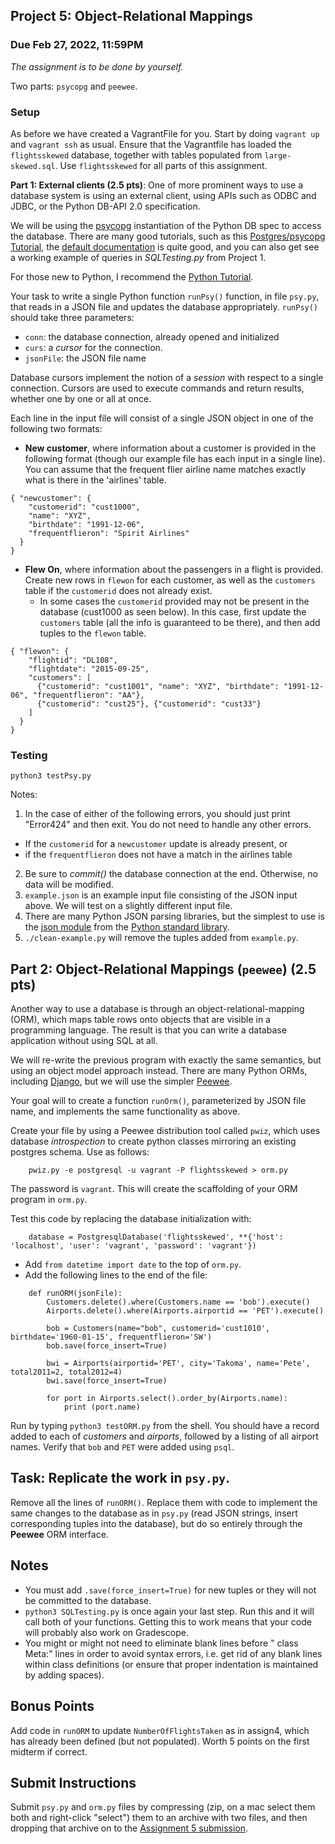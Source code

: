 ## Project 5: Object-Relational Mappings
### Due Feb 27, 2022, 11:59PM

*The assignment is to be done by yourself.*

Two parts: `psycopg` and `peewee`.

### Setup

As before we have created a VagrantFile for you. Start by doing `vagrant up` and `vagrant ssh` as usual.
Ensure that the Vagrantfile has loaded
the `flightsskewed` database, together with tables populated from  `large-skewed.sql`. Use
`flightsskewed` for all parts of this assignment.



**Part 1: External clients (2.5 pts)**:  One of more prominent ways to use a database system is using an
external client, using APIs such as ODBC and JDBC, or the
Python DB-API 2.0 specification.

We will be using the [psycopg](http://initd.org/psycopg/) instantiation of the Python DB spec to access the
database. There are many good tutorials, such as this
[Postgres/psycopg Tutorial](http://www.postgresqltutorial.com/postgresql-python),
the [default documentation](http://initd.org/psycopg/docs/usage.html#passing-parameters-to-sql-queries) is quite good,
and you can also
get see a working example of queries in *SQLTesting.py* from Project 1.

For those new to Python, I recommend the
[Python Tutorial](https://docs.python.org/3/tutorial/index.html).

Your task to write a single Python function `runPsy()` function, in
file `psy.py`, that reads in a JSON file and updates the database
appropriately. `runPsy()` should take three parameters:
- `conn`: the database connection, already opened and initialized
- `curs`: a *cursor* for the connection. 
- `jsonFile`: the JSON file name

Database cursors implement the notion of a *session* with respect to a single
connection. Cursors are used to execute commands and return results, whether
one by one or all at once.

Each line in the input file will consist of a single JSON object in one of the following two formats:

- **New customer**, where information about a customer is provided in the following format
  (though our example file has each input in a single line). You can assume that the
  frequent flier airline name matches exactly what is there in the 'airlines' table.

```
{ "newcustomer": {
    "customerid": "cust1000", 
    "name": "XYZ", 
    "birthdate": "1991-12-06", 
    "frequentflieron": "Spirit Airlines"
  }
}
```

- **Flew On**, where information about the passengers in a flight is
provided. Create new rows in `flewon` for each customer, as well as the `customers`
table if the `customerid` does not already exist.
  - In some cases the `customerid` provided may not be present in the database (cust1000 as seen below). In this case, first update the `customers` table (all the info is guaranteed to be
there), and then add tuples to the `flewon` table.

```
{ "flewon": { 
    "flightid": "DL108", 
    "flightdate": "2015-09-25", 
    "customers": [ 
      {"customerid": "cust1001", "name": "XYZ", "birthdate": "1991-12-06", "frequentflieron": "AA"}, 
      {"customerid": "cust25"}, {"customerid": "cust33"} 
    ] 
  } 
}
```

### Testing

`python3 testPsy.py`

Notes:

1. In the case of either of the following errors, you should just print "Error424" and then exit. You do not need to handle any other errors.
  - If the `customerid` for a `newcustomer` update is already present, or
  - if the `frequentflieron` does not have a match in the airlines table
2. Be sure to *commit()* the database connection at the end. Otherwise, no data will be modified.
3. `example.json` is an example input file consisting of the JSON input
   above. We will test on a slightly different input file.
4. There are many Python JSON parsing libraries, but the simplest to use is the
[json module](https://docs.python.org/3/library/json.html) from the
[Python standard library](https://docs.python.org/3/library/).
5. `./clean-example.py` will remove the tuples added from `example.py`.


## Part 2: Object-Relational Mappings (`peewee`) (2.5 pts)

Another way to use a database is through an object-relational-mapping (ORM),
which maps table rows onto objects that are visible in a programming
language. The result is that you can write a database application without
using SQL at all.

We will re-write the previous program with exactly the same semantics, but using an object
model approach instead. There are many Python ORMs, including [Django](https://www.djangoproject.com/), but we
will use the simpler [Peewee](https://github.com/coleifer/peewee).

Your goal will to create a function `runOrm()`, parameterized by JSON
file name, and implements the same functionality as above.

Create your file by using a Peewee distribution tool called `pwiz`, which uses database
   *introspection* to create python classes mirroring an existing postgres schema. Use as follows:
```
    pwiz.py -e postgresql -u vagrant -P flightsskewed > orm.py
```
The password is `vagrant`. This will create the scaffolding of your ORM program in `orm.py`.

Test this code by replacing the database initialization with:
```
    database = PostgresqlDatabase('flightsskewed', **{'host': 'localhost', 'user': 'vagrant', 'password': 'vagrant'})
```
- Add `from datetime import date`  to the top of `orm.py`.
- Add the following lines to the end of the file:
```
    def runORM(jsonFile):
        Customers.delete().where(Customers.name == 'bob').execute()
        Airports.delete().where(Airports.airportid == 'PET').execute()
        
        bob = Customers(name="bob", customerid='cust1010', birthdate='1960-01-15', frequentflieron='SW')
        bob.save(force_insert=True)
    
        bwi = Airports(airportid='PET', city='Takoma', name='Pete', total2011=2, total2012=4)
        bwi.save(force_insert=True)
    
        for port in Airports.select().order_by(Airports.name):
            print (port.name)
```

Run by typing `python3 testORM.py` from the shell. You should have a record added to each of
*customers* and *airports*, followed by a listing of all airport
names. Verify that `bob` and `PET` were added using `psql`.

## Task: Replicate the work in `psy.py`.
Remove all the lines of `runORM()`. Replace them with code to 
implement the same changes to 
the database as in `psy.py` (read JSON strings, insert corresponding tuples into the
database), but do so entirely through the **Peewee** ORM interface.



## Notes
- You must add `.save(force_insert=True)` for new tuples or they will not be committed to the
  database.
- `python3 SQLTesting.py` is once again your last step. Run this and it will call both
  of your functions. Getting this to work means that your code will probably
  also work on Gradescope.
- You might or might not need to eliminate blank lines before "    class Meta:" lines in
   order to avoid syntax errors, i.e. get rid of any blank lines
   within class definitions (or ensure that proper indentation is maintained by adding spaces).

## Bonus Points
Add code in `runORM` to update `NumberOfFlightsTaken` as in assign4, which has
already been defined (but not populated). Worth 5 points on the first midterm
if correct.

## Submit Instructions
Submit `psy.py` and  `orm.py` files by compressing (zip, on a mac
select them both and right-click "select")  them to an archive with two
files, and then dropping that archive on to the <a href="https://www.gradescope.com/courses/336033/assignments/1688024">Assignment 5 submission</a>.
